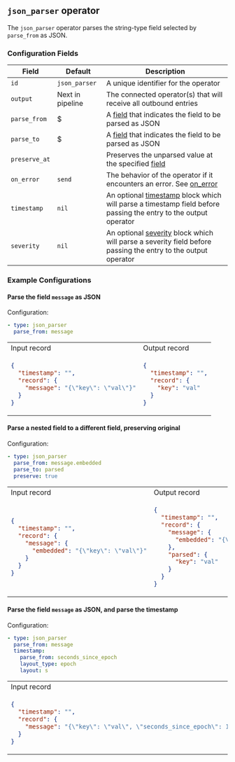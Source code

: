 ## `json_parser` operator

The `json_parser` operator parses the string-type field selected by `parse_from` as JSON.

### Configuration Fields

| Field         | Default          | Description                                                                                                                                |
| ---           | ---              | ---                                                                                                                                        |
| `id`          | `json_parser`    | A unique identifier for the operator                                                                                                       |
| `output`      | Next in pipeline | The connected operator(s) that will receive all outbound entries                                                                           |
| `parse_from`  | $                | A [field](/docs/types/field.md) that indicates the field to be parsed as JSON                                                              |
| `parse_to`    | $                | A [field](/docs/types/field.md) that indicates the field to be parsed as JSON                                                              |
| `preserve_at` |                  | Preserves the unparsed value at the specified [field](/docs/types/field.md)                                                                |
| `on_error`    | `send`           | The behavior of the operator if it encounters an error. See [on_error](/docs/types/on_error.md)                                            |
| `timestamp`   | `nil`            | An optional [timestamp](/docs/types/timestamp.md) block which will parse a timestamp field before passing the entry to the output operator |
| `severity`    | `nil`            | An optional [severity](/docs/types/severity.md) block which will parse a severity field before passing the entry to the output operator    |


### Example Configurations


#### Parse the field `message` as JSON

Configuration:
```yaml
- type: json_parser
  parse_from: message
```

<table>
<tr><td> Input record </td> <td> Output record </td></tr>
<tr>
<td>

```json
{
  "timestamp": "",
  "record": {
    "message": "{\"key\": \"val\"}"
  }
}
```

</td>
<td>

```json
{
  "timestamp": "",
  "record": {
    "key": "val"
  }
}
```

</td>
</tr>
</table>

#### Parse a nested field to a different field, preserving original

Configuration:
```yaml
- type: json_parser
  parse_from: message.embedded
  parse_to: parsed
  preserve: true
```

<table>
<tr><td> Input record </td> <td> Output record </td></tr>
<tr>
<td>

```json
{
  "timestamp": "",
  "record": {
    "message": {
      "embedded": "{\"key\": \"val\"}"
    }
  }
}
```

</td>
<td>

```json
{
  "timestamp": "",
  "record": {
    "message": {
      "embedded": "{\"key\": \"val\"}"
    },
    "parsed": {
      "key": "val"
    }
  }
}
```

</td>
</tr>
</table>

#### Parse the field `message` as JSON, and parse the timestamp

Configuration:
```yaml
- type: json_parser
  parse_from: message
  timestamp:
    parse_from: seconds_since_epoch
    layout_type: epoch
    layout: s
```

<table>
<tr><td> Input record </td> <td> Output record </td></tr>
<tr>
<td>

```json
{
  "timestamp": "",
  "record": {
    "message": "{\"key\": \"val\", \"seconds_since_epoch\": 1136214245}"
  }
}
```

</td>
<td>

```json
{
  "timestamp": "2006-01-02T15:04:05-07:00",
  "record": {
    "key": "val"
  }
}
```

</td>
</tr>
</table>
